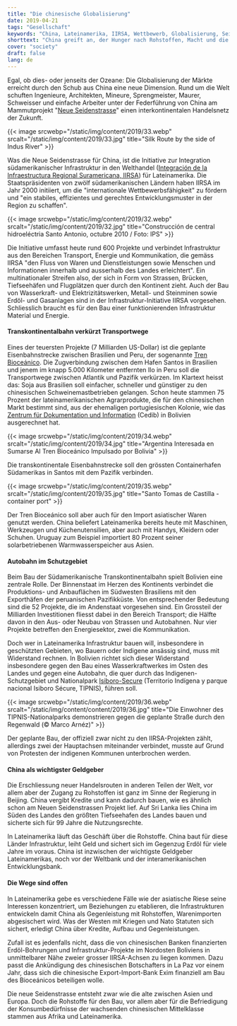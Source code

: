 ```yaml
---
title: "Die chinesische Globalisierung"
date: 2019-04-21
tags: "Gesellschaft"
keywords: "China, Lateinamerika, IIRSA, Wettbewerb, Globalisierung, Seitdenstrasse, Infrastruktur, Welthandel, Transport, Engerie, Kommunikation, Santos, Equador, Bolivien, Peru"
shorttext: "China greift an, der Hunger nach Rohstoffen, Macht und die Mitsprache international."
cover: "society"
draft: false
lang: de
---
```


Egal, ob dies- oder jenseits der Ozeane: Die Globalisierung der Märkte erreicht durch den Schub aus China eine neue Dimension. Rund um die Welt schuften Ingenieure, Architekten, Mineure, Sprengmeister, Maurer, Schweisser und einfache Arbeiter unter der Federführung von China am Mammutprojekt "[Neue Seidenstrasse](http://china.org.cn/business/node_7207419.htm "The Silk Road Economic Belt")" einen interkontinentalen Handelsnetz der Zukunft.

{{< image srcwebp="/static/img/content/2019/33.webp" srcalt="/static/img/content/2019/33.jpg" title="Silk Route by the side of Indus River" >}}

Was die Neue Seidenstrasse für China, ist die Initiative zur Integration südamerikanischer Infrastruktur in den Welthandel ([Integración de la Infraestructura Regional Suramericana, IIRSA](http://www.iirsa.org/ "Integración de la Infraestructura Regional Suramericana")) für Lateinamerika. Die Staatspräsidenten von zwölf südamerikanischen Ländern haben IIRSA im Jahr 2000 initiiert, um die "internationale Wettbewerbsfähigkeit" zu fördern und "ein stabiles, effizientes und gerechtes Entwicklungsmuster in der Region zu schaffen".

{{< image srcwebp="/static/img/content/2019/32.webp" srcalt="/static/img/content/2019/32.jpg" title="Construcción de central hidroeléctria Santo Antonio, octubre 2010 / Foto: IPS" >}}

Die Initiative umfasst heute rund 600 Projekte und verbindet Infrastruktur aus den Bereichen Transport, Energie und Kommunikation, die gemäss IIRSA "den Fluss von Waren und Dienstleistungen sowie Menschen und Informationen innerhalb und ausserhalb des Landes erleichtert". Ein multinationaler Streifen also, der sich in Form von Strassen, Brücken, Tiefseehäfen und Flugplätzen quer durch den Kontinent zieht. Auch der Bau von Wasserkraft- und Elektrizitätswerken, Metall- und Steinminen sowie Erdöl- und Gasanlagen sind in der Infrastruktur-Initiative IIRSA vorgesehen. Schliesslich braucht es für den Bau einer funktionierenden Infrastruktur Material und Energie.

#### Transkontinentalbahn verkürzt Transportwege

Eines der teuersten Projekte (7 Milliarden US-Dollar) ist die geplante Eisenbahnstrecke zwischen Brasilien und Peru, der sogenannte [Tren Bioceánico](http://www.iirsa.org/proyectos/detalle_proyecto.aspx?h=1351 "Tren Bioceánico"). Die Zugverbindung zwischen dem Hafen Santos in Brasilien und jenem im knapp 5.000 Kilometer entfernten Ilo in Peru soll die Transportwege zwischen Atlantik und Pazifik verkürzen. Im Klartext heisst das: Soja aus Brasilien soll einfacher, schneller und günstiger zu den chinesischen Schweinemastbetrieben gelangen. Schon heute stammen 75 Prozent der lateinamerikanischen Agrarprodukte, die für den chinesischen Markt bestimmt sind, aus der ehemaligen portugiesischen Kolonie, wie das [Zentrum für Dokumentation und Information](https://cedib.org/ "CEDIB es una organización civil sin ánimo de lucro que brinda desde 1970 servicios de información y consulta documental sobre temas sociales de Bolivia y América Latina con una mirada crítica") (Cedib) in Bolivien ausgerechnet hat.

{{< image srcwebp="/static/img/content/2019/34.webp" srcalt="/static/img/content/2019/34.jpg" title="Argentina Interesada en Sumarse Al Tren Bioceánico Impulsado por Bolivia" >}}

Die transkontinentale Eisenbahnstrecke soll den grössten Containerhafen Südamerikas in Santos mit dem Pazifik verbinden.

{{< image srcwebp="/static/img/content/2019/35.webp" srcalt="/static/img/content/2019/35.jpg" title="Santo Tomas de Castilla - container port" >}}

Der Tren Bioceánico soll aber auch für den Import asiatischer Waren genutzt werden. China beliefert Lateinamerika bereits heute mit Maschinen, Werkzeugen und Küchenutensilien, aber auch mit Handys, Kleidern oder Schuhen. Uruguay zum Beispiel importiert 80 Prozent seiner solarbetriebenen Warmwasserspeicher aus Asien.

#### Autobahn im Schutzgebiet

Beim Bau der Südamerikanische Transkontinentalbahn spielt Bolivien eine zentrale Rolle. Der Binnenstaat im Herzen des Kontinents verbindet die Produktions- und Anbauflächen im Südwesten Brasiliens mit den Exporthäfen der peruanischen Pazifikküste. Von entsprechender Bedeutung sind die 52 Projekte, die im Andenstaat vorgesehen sind. Ein Grossteil der Milliarden Investitionen fliesst dabei in den Bereich Transport; die Hälfte davon in den Aus- oder Neubau von Strassen und Autobahnen. Nur vier Projekte betreffen den Energiesektor, zwei die Kommunikation.

Doch wer in Lateinamerika Infrastruktur bauen will, insbesondere in geschützten Gebieten, wo Bauern oder Indigene ansässig sind, muss mit Widerstand rechnen. In Bolivien richtet sich dieser Widerstand insbesondere gegen den Bau eines Wasserkraftwerkes im Osten des Landes und gegen eine Autobahn, die quer durch das Indigenen-Schutzgebiet und Nationalpark [Isiboro-Secure](http://www.parkswatch.org/parkprofile.php?l=eng&country=bol&park=isnp&page=inf# "Isiboro Sécure") (Territorio Indígena y parque nacional Isiboro Sécure, TIPNIS), führen soll.

{{< image srcwebp="/static/img/content/2019/36.webp" srcalt="/static/img/content/content/2019/36.jpg" title="Die Einwohner des TIPNIS-Nationalparks demonstrieren gegen die geplante Straße durch den Regenwald (© Marco Arnéz)" >}}

Der geplante Bau, der offiziell zwar nicht zu den IIRSA-Projekten zählt, allerdings zwei der Hauptachsen miteinander verbindet, musste auf Grund von Protesten der indigenen Kommunen unterbrochen werden. 

#### China als wichtigster Geldgeber

Die Erschliessung neuer Handelsrouten in anderen Teilen der Welt, vor allem aber der Zugang zu Rohstoffen ist ganz im Sinne der Regierung in Beijing. China vergibt Kredite und kann dadurch bauen, wie es ähnlich schon am Neuen Seidenstrassen Projekt lief. Auf Sri Lanka lies China im Süden des Landes den größten Tiefseehafen des Landes bauen und sicherte sich für 99 Jahre die Nutzungsrechte. 

In Lateinamerika läuft das Geschäft über die Rohstoffe. China baut für diese Länder Infrastruktur, leiht Geld und sichert sich im Gegenzug Erdöl für viele Jahre im voraus. China ist inzwischen der wichtigste Geldgeber Lateinamerikas, noch vor der Weltbank und der interamerikanischen Entwicklungsbank.

#### Die Wege sind offen

In Lateinamerika gebe es verschiedene Fälle wie der asiatische Riese seine Interessen konzentriert, um Beziehungen zu etablieren, die Infrastrukturen entwickeln damit China als Gegenleistung mit Rohstoffen, Warenimporten abgesischert wird. Was der Westen mit Kriegen und Nato Statuten sich sichert, erledigt China über Kredite, Aufbau und Gegenleistungen. 

Zufall ist es jedenfalls nicht, dass die von chinesischen Banken finanzierten Erdöl-Bohrungen und Infrastruktur-Projekte im Nordosten Boliviens in unmittelbarer Nähe zweier grosser IIRSA-Achsen zu liegen kommen. Dazu passt die Ankündigung des chinesischen Botschafters in La Paz vor einem Jahr, dass sich die chinesische Export-Import-Bank Exim finanziell am Bau des Bioceánicos beteiligen wolle.

Die neue Seidenstrasse entsteht zwar wie die alte zwischen Asien und Europa. Doch die Rohstoffe für den Bau, vor allem aber für die Befriedigung der Konsumbedürfnisse der wachsenden chinesischen Mittelklasse stammen aus Afrika und Lateinamerika. 

